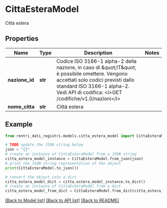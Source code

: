 # CittaEsteraModel

Città estera

## Properties

Name | Type | Description | Notes
------------ | ------------- | ------------- | -------------
**nazione_id** | **str** | Codice ISO 3166-1 alpha-2 della nazione, in caso di \&quot;IT\&quot; è possibile omettere.  Vengono accettati solo codici previsti dallo standard ISO 3166-1 alpha-2.  Vedi API di codifica: &lt;i&gt;GET /codifiche/v1.0/nazioni&lt;/i&gt; | 
**nome_citta** | **str** | Città estera | 

## Example

```python
from rentri_dati_registri.models.citta_estera_model import CittaEsteraModel

# TODO update the JSON string below
json = "{}"
# create an instance of CittaEsteraModel from a JSON string
citta_estera_model_instance = CittaEsteraModel.from_json(json)
# print the JSON string representation of the object
print(CittaEsteraModel.to_json())

# convert the object into a dict
citta_estera_model_dict = citta_estera_model_instance.to_dict()
# create an instance of CittaEsteraModel from a dict
citta_estera_model_from_dict = CittaEsteraModel.from_dict(citta_estera_model_dict)
```
[[Back to Model list]](../README.md#documentation-for-models) [[Back to API list]](../README.md#documentation-for-api-endpoints) [[Back to README]](../README.md)


